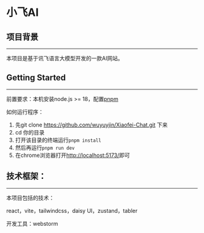 # 小飞AI

## 项目背景
***
本项目是基于讯飞语言大模型开发的一款AI网站。

## Getting Started
***
前置要求：本机安装node.js >= 18，配置[pnpm](https://pnpm.io/installation)

如何运行程序：

1. 先git clone https://github.com/wuyuyjin/Xiaofei-Chat.git 下来
2. cd 你的目录
3. 打开该目录的终端运行```pnpm install```
4. 然后再运行```pnpm run dev```
5. 在chrome浏览器打开<http://localhost:5173/>即可

## 技术框架：
***
本项目包括的技术：

react，vite，tailwindcss，daisy UI，zustand，tabler

开发工具：webstorm